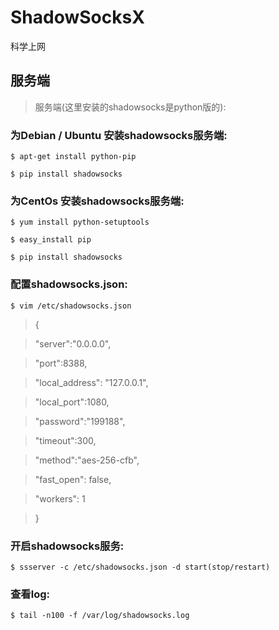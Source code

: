 # ShadowSocksX

科学上网

## 服务端

>服务端(这里安装的shadowsocks是python版的):

### 为Debian / Ubuntu 安装shadowsocks服务端:

`$ apt-get install python-pip`

`$ pip install shadowsocks`

### 为CentOs 安装shadowsocks服务端:

`$ yum install python-setuptools`

`$ easy_install pip`

`$ pip install shadowsocks`

### 配置shadowsocks.json:

`$ vim /etc/shadowsocks.json`

>{

>   "server":"0.0.0.0",
   
>   "port":8388,
   
>   "local_address": "127.0.0.1",
   
>   "local_port":1080,
   
>   "password":"199188",
   
>   "timeout":300,
   
>   "method":"aes-256-cfb",
   
>   "fast_open": false,
   
>   "workers": 1
   
>}

### 开启shadowsocks服务:

`$ ssserver -c /etc/shadowsocks.json -d start(stop/restart)`

### 查看log:

`$ tail -n100 -f /var/log/shadowsocks.log`
